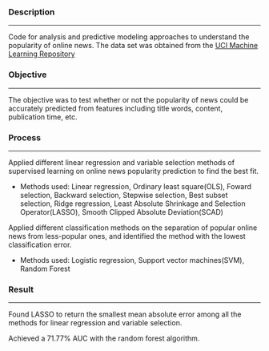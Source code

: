 ### Description
---
Code for analysis and predictive modeling approaches to understand the popularity of online news. The data set was obtained from the [UCI Machine Learning Repository](https://archive.ics.uci.edu/ml/datasets/Online+News+Popularity)

### Objective
---
The objective was to test whether or not the popularity of news could be accurately predicted from features including title words, content, publication time, etc.

### Process
---
Applied different linear regression and variable selection methods of supervised learning on online news popularity prediction to find  the best fit.
  * Methods used: Linear regression, Ordinary least square(OLS), Foward selection, Backward selection, Stepwise selection, Best subset selection, Ridge regression, Least Absolute Shrinkage and Selection Operator(LASSO), Smooth Clipped Absolute Deviation(SCAD)


Applied different classification methods on the separation of popular online news from less-popular ones, and identified the method with the lowest classification error.
  * Methods used: Logistic regression, Support vector machines(SVM), Random Forest

### Result
---
Found LASSO to return the smallest mean absolute error among all the methods for linear regression and variable selection.

Achieved a 71.77% AUC with the random forest algorithm.
